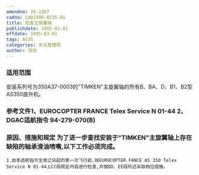 ```yaml
---
amendno: 39-1367
cadno: CAD1995-AS35-01
title: 检查主旋翼轴
publishdate: 1995-03-01
effdate: 1995-03-01
tags: AS35
categories: 东北管理局
author: 汤劲
---
```


### 适用范围 
安装系列号为350A37-0003的"TIMKEN"主旋翼轴的所有B、BA、D、B1、B2型AS350直升机。

<!--more-->
### 参考文件1、EUROCOPTER FRANCE Telex Service N 01-44 2、DGAC适航指令 94-279-070(B) 

### 原因、措施和规定 为了进一步查找安装于"TIMKEN"主旋翼轴上存在缺陷的轴承滑油喷嘴,以下工作必须完成。 
    1.自本适航指令生效之日起的第一次飞行前,按EUROCOPTER FANCE AS 350 Telex Service N 01-44上CC段规定内容进行检查,并按DD、EE段所述采取相应措施。

